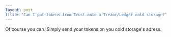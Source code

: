 ```yaml
---
layout: post
title: "Can I put tokens from Trust onto a Trezor/Ledger cold storage?"
---
```


Of course you can. Simply send your tokens on you cold storage's adress.